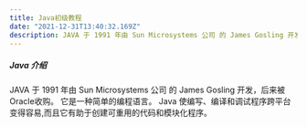 ```yaml
---
title: Java初级教程
date: "2021-12-31T13:40:32.169Z"
description: JAVA 于 1991 年由 Sun Microsystems 公司 的 James Gosling 开发，后来被Oracle收购。 它是一种简单的编程语言。 Java 使编写、编译和调试程序跨平台变得容易,而且它有助于创建可重用的代码和模块化程序。
---
```


##### Java 介绍

JAVA 于 1991 年由 Sun Microsystems 公司 的 James Gosling 开发，后来被Oracle收购。 它是一种简单的编程语言。 Java 使编写、编译和调试程序跨平台变得容易,而且它有助于创建可重用的代码和模块化程序。